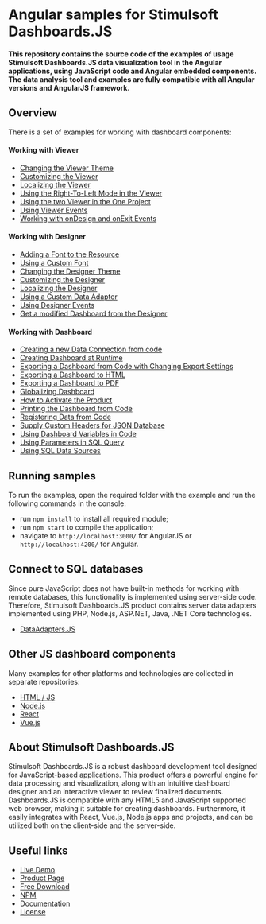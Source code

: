 # Angular samples for Stimulsoft Dashboards.JS

#### This repository contains the source code of the examples of usage Stimulsoft Dashboards.JS data visualization tool in the Angular applications, using JavaScript code and Angular embedded components. The data analysis tool and examples are fully compatible with all Angular versions and AngularJS framework.

## Overview
There is a set of examples for working with dashboard components:

#### Working with Viewer
* [Changing the Viewer Theme](https://github.com/stimulsoft/Samples-Dashboards.JS-for-Angular/blob/main/src/Changing%20the%20Viewer%20Theme.ts)
* [Customizing the Viewer](https://github.com/stimulsoft/Samples-Dashboards.JS-for-Angular/blob/main/src/Customizing%20the%20Viewer.ts)
* [Localizing the Viewer](https://github.com/stimulsoft/Samples-Dashboards.JS-for-Angular/blob/main/src/Localizing%20the%20Viewer.ts)
* [Using the Right-To-Left Mode in the Viewer](https://github.com/stimulsoft/Samples-Dashboards.JS-for-Angular/blob/main/src/Using%20the%20Right-To-Left%20Mode%20in%20the%20Viewer.ts)
* [Using the two Viewer in the One Project](https://github.com/stimulsoft/Samples-Dashboards.JS-for-Angular/blob/main/src/Using%20the%20two%20Viewer%20in%20the%20One%20Project.ts)
* [Using Viewer Events](https://github.com/stimulsoft/Samples-Dashboards.JS-for-Angular/blob/main/src/Using%20Viewer%20Events.ts)
* [Working with onDesign and onExit Events](https://github.com/stimulsoft/Samples-Dashboards.JS-for-Angular/blob/main/src/Working%20with%20onDesign%20and%20onExit%20Events.ts)

#### Working with Designer
* [Adding a Font to the Resource](https://github.com/stimulsoft/Samples-Dashboards.JS-for-Angular/blob/main/src/Adding%20a%20Font%20to%20the%20Resource.ts)
* [Using a Custom Font](https://github.com/stimulsoft/Samples-Dashboards.JS-for-Angular/blob/main/src/Using%20a%20Custom%20Font.ts)
* [Changing the Designer Theme](https://github.com/stimulsoft/Samples-Dashboards.JS-for-Angular/blob/main/src/Changing%20the%20Designer%20Theme.ts)  
* [Customizing the Designer](https://github.com/stimulsoft/Samples-Dashboards.JS-for-Angular/blob/main/src/Customizing%20the%20Designer.ts)
* [Localizing the Designer](https://github.com/stimulsoft/Samples-Dashboards.JS-for-Angular/blob/main/src/Localizing%20the%20Designer.ts)
* [Using a Custom Data Adapter](https://github.com/stimulsoft/Samples-Dashboards.JS-for-Angular/blob/main/src/Using%20a%20Custom%20Data%20Adapter.ts)
* [Using Designer Events](https://github.com/stimulsoft/Samples-Dashboards.JS-for-Angular/blob/main/src/Using%20Designer%20Events.ts)
* [Get a modified Dashboard from the Designer](https://github.com/stimulsoft/Samples-Dashboards.JS-for-Angular/blob/main/src/Get%20a%20modified%20Dashboard%20from%20the%20Designer.ts)

#### Working with Dashboard
* [Creating a new Data Connection from code](https://github.com/stimulsoft/Samples-Dashboards.JS-for-Angular/blob/main/src/Creating%20a%20new%20Data%20Connection%20from%20code.ts)
* [Creating Dashboard at Runtime](https://github.com/stimulsoft/Samples-Dashboards.JS-for-Angular/blob/main/src/Creating%20Dashboard%20at%20Runtime.ts)
* [Exporting a Dashboard from Code with Changing Export Settings](https://github.com/stimulsoft/Samples-Dashboards.JS-for-Angular/blob/main/src/Exporting%20a%20Dashboard%20from%20Code%20with%20Changing%20Export%20Settings.ts)
* [Exporting a Dashboard to HTML](https://github.com/stimulsoft/Samples-Dashboards.JS-for-Angular/blob/main/src/Exporting%20a%20Dashboard%20to%20HTML.ts)
* [Exporting a Dashboard to PDF](https://github.com/stimulsoft/Samples-Dashboards.JS-for-Angular/blob/main/src/Exporting%20a%20Dashboard%20to%20PDF.ts)
* [Globalizing Dashboard](https://github.com/stimulsoft/Samples-Dashboards.JS-for-Angular/blob/main/src/Globalizing%20Dashboard.ts)
* [How to Activate the Product](https://github.com/stimulsoft/Samples-Dashboards.JS-for-Angular/blob/main/src/How%20to%20Activate%20the%20Product.ts)
* [Printing the Dashboard from Code](https://github.com/stimulsoft/Samples-Dashboards.JS-for-Angular/blob/main/src/Printing%20the%20Dashboard%20from%20Code.ts)
* [Registering Data from Code](https://github.com/stimulsoft/Samples-Dashboards.JS-for-Angular/blob/main/src/Registering%20Data%20from%20Code.ts)
* [Supply Custom Headers for JSON Database](https://github.com/stimulsoft/Samples-Dashboards.JS-for-Angular/blob/main/src/Supply%20Custom%20Headers%20for%20JSON%20Database.ts)
* [Using Dashboard Variables in Code](https://github.com/stimulsoft/Samples-Dashboards.JS-for-Angular/blob/main/src/Using%20Dashboard%20Variables%20in%20Code.ts)
* [Using Parameters in SQL Query](https://github.com/stimulsoft/Samples-Dashboards.JS-for-Angular/blob/main/src/Using%20Parameters%20in%20SQL%20Query.ts)
* [Using SQL Data Sources](https://github.com/stimulsoft/Samples-Dashboards.JS-for-Angular/blob/main/src/Using%20SQL%20Data%20Sources.ts)

## Running samples
To run the examples, open the required folder with the example and run the following commands in the console:
* run `npm install` to install all required module;
* run `npm start` to compile the application;
* navigate to `http://localhost:3000/` for AngularJS or `http://localhost:4200/` for Angular.

## Connect to SQL databases
Since pure JavaScript does not have built-in methods for working with remote databases, this functionality is implemented using server-side code. Therefore, Stimulsoft Dashboards.JS product contains server data adapters implemented using PHP, Node.js, ASP.NET, Java, .NET Core technologies.
* [DataAdapters.JS](https://github.com/stimulsoft/DataAdapters.JS)

## Other JS dashboard components
Many examples for other platforms and technologies are collected in separate repositories:
* [HTML / JS](https://github.com/stimulsoft/Samples-Dashboards.JS-for-HTML)
* [Node.js](https://github.com/stimulsoft/Samples-Dashboards.JS-for-Node.js)
* [React](https://github.com/stimulsoft/Samples-Dashboards.JS-for-React)
* [Vue.js](https://github.com/stimulsoft/Samples-Dashboards.JS-for-Vue.js)

## About Stimulsoft Dashboards.JS
Stimulsoft Dashboards.JS is a robust dashboard development tool designed for JavaScript-based applications. This product offers a powerful engine for data processing and visualization, along with an intuitive dashboard designer and an interactive viewer to review finalized documents. Dashboards.JS is compatible with any HTML5 and JavaScript supported web browser, making it suitable for creating dashboards. Furthermore, it easily integrates with React, Vue.js, Node.js apps and projects, and can be utilized both on the client-side and the server-side.

## Useful links
* [Live Demo](http://demo.stimulsoft.com/#Js)
* [Product Page](https://www.stimulsoft.com/en/products/dashboards-js)
* [Free Download](https://www.stimulsoft.com/en/downloads)
* [NPM](https://www.npmjs.com/package/stimulsoft-dashboards-js)
* [Documentation](https://www.stimulsoft.com/en/documentation/online/programming-manual/index.html?reports_js.htm)
* [License](LICENSE.md)
